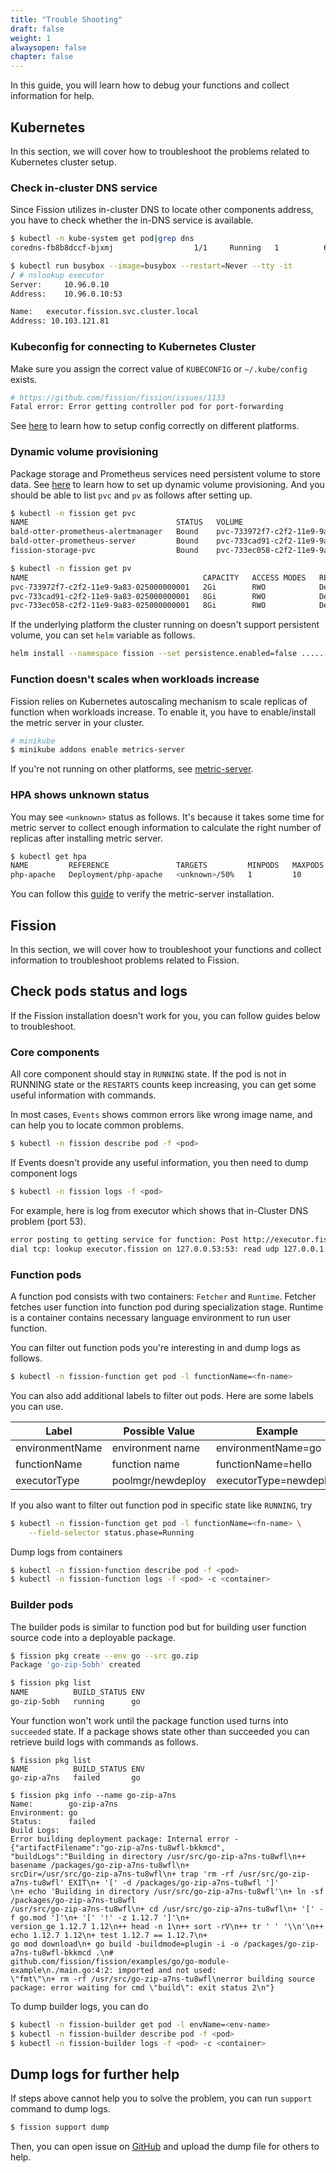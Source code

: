 ```yaml
---
title: "Trouble Shooting"
draft: false
weight: 1
alwaysopen: false
chapter: false
---
```


In this guide, you will learn how to debug your functions and collect information for help.

## Kubernetes

In this section, we will cover how to troubleshoot the problems related to Kubernetes cluster setup.

### Check in-cluster DNS service

Since Fission utilizes in-cluster DNS to locate other components address, you have to check whether the in-DNS
service is available.

```bash
$ kubectl -n kube-system get pod|grep dns
coredns-fb8b8dccf-bjxmj                  1/1     Running   1          65m

$ kubectl run busybox --image=busybox --restart=Never --tty -it
/ # nslookup executor
Server:		10.96.0.10
Address:	10.96.0.10:53

Name:	executor.fission.svc.cluster.local
Address: 10.103.121.81
```

### Kubeconfig for connecting to Kubernetes Cluster

Make sure you assign the correct value of `KUBECONFIG` or `~/.kube/config` exists.

```bash
# https://github.com/fission/fission/issues/1133
Fatal error: Error getting controller pod for port-forwarding
```

See [here](../installation/#cloud-hosted-clusters-gke-aws-azure-etc) to learn how to setup config correctly on different platforms.

### Dynamic volume provisioning

Package storage and Prometheus services need persistent volume to store data. 
See [here](https://kubernetes.io/docs/concepts/storage/dynamic-provisioning/) to learn how to set up dynamic volume provisioning.
And you should be able to list `pvc` and `pv` as follows after setting up.

```bash
$ kubectl -n fission get pvc
NAME                                 STATUS   VOLUME                                     CAPACITY   ACCESS MODES   STORAGECLASS   AGE
bald-otter-prometheus-alertmanager   Bound    pvc-733972f7-c2f2-11e9-9a83-025000000001   2Gi        RWO            hostpath       75m
bald-otter-prometheus-server         Bound    pvc-733cad91-c2f2-11e9-9a83-025000000001   8Gi        RWO            hostpath       75m
fission-storage-pvc                  Bound    pvc-733ec058-c2f2-11e9-9a83-025000000001   8Gi        RWO            hostpath       75m

$ kubectl -n fission get pv
NAME                                       CAPACITY   ACCESS MODES   RECLAIM POLICY   STATUS   CLAIM                                        STORAGECLASS   REASON   AGE
pvc-733972f7-c2f2-11e9-9a83-025000000001   2Gi        RWO            Delete           Bound    fission/bald-otter-prometheus-alertmanager   hostpath                75m
pvc-733cad91-c2f2-11e9-9a83-025000000001   8Gi        RWO            Delete           Bound    fission/bald-otter-prometheus-server         hostpath                75m
pvc-733ec058-c2f2-11e9-9a83-025000000001   8Gi        RWO            Delete           Bound    fission/fission-storage-pvc                  hostpath                75m
```

If the underlying platform the cluster running on doesn't support persistent volume, you can set `helm` variable as follows.

```bash
helm install --namespace fission --set persistence.enabled=false .....
```

### Function doesn't scales when workloads increase

Fission relies on Kubernetes autoscaling mechanism to scale replicas of function when workloads increase. To enable it,
you have to enable/install the metric server in your cluster. 

```bash
# minikube
$ minikube addons enable metrics-server
```

If you're not running on other platforms, see [metric-server](https://github.com/kubernetes-incubator/metrics-server).

### HPA shows unknown status

You may see `<unknown>` status as follows. It's because it takes some time for metric server to collect enough 
information to calculate the right number of replicas after installing metric server. 

```bash
$ kubectl get hpa
NAME         REFERENCE               TARGETS         MINPODS   MAXPODS   REPLICAS   AGE
php-apache   Deployment/php-apache   <unknown>/50%   1         10        1          3m3s
```

You can follow this [guide](https://kubernetes.io/docs/tasks/run-application/horizontal-pod-autoscale-walkthrough/) to verify the metric-server installation.

## Fission

In this section, we will cover how to troubleshoot your functions and collect information to troubleshoot problems related to Fission.

## Check pods status and logs

If the Fission installation doesn't work for you, you can follow guides below to troubleshoot. 

### Core components

All core component should stay in `RUNNING` state. If the pod is not in RUNNING state or the `RESTARTS` counts keep increasing,
you can get some useful information with commands.

In most cases, `Events` shows common errors like wrong image name, and can help you to locate common problems.

```bash
$ kubectl -n fission describe pod -f <pod>
```

If Events doesn't provide any useful information, you then need to dump component logs

```bash
$ kubectl -n fission logs -f <pod>
```

For example, here is log from executor which shows that in-Cluster DNS problem (port 53).

```bash
error posting to getting service for function: Post http://executor.fission/v2/getServiceForFunction: 
dial tcp: lookup executor.fission on 127.0.0.53:53: read udp 127.0.0.1:59676->127.0.0.53:53: read: connection refused
```

### Function pods 

A function pod consists with two containers: `Fetcher` and `Runtime`. Fetcher fetches user function into function pod 
during specialization stage. Runtime is a container contains necessary language environment to run user function. 

You can filter out function pods you're interesting in and dump logs as follows.

```bash
$ kubectl -n fission-function get pod -l functionName=<fn-name>
```

You can also add additional labels to filter out pods. Here are some labels you can use.

| Label | Possible Value | Example |
|-------|----------------|---------|
| environmentName | environment name | environmentName=go |
| functionName | function name | functionName=hello |
| executorType | poolmgr/newdeploy  | executorType=newdeploy |

If you also want to filter out function pod in specific state like `RUNNING`, try

```bash
$ kubectl -n fission-function get pod -l functionName=<fn-name> \
    --field-selector status.phase=Running
```

Dump logs from containers

```bash
$ kubectl -n fission-function describe pod -f <pod>
$ kubectl -n fission-function logs -f <pod> -c <container>
```

### Builder pods

The builder pods is similar to function pod but for building user function source code into a deployable package.

```bash
$ fission pkg create --env go --src go.zip
Package 'go-zip-5obh' created

$ fission pkg list
NAME          BUILD_STATUS ENV
go-zip-5obh   running      go
```

Your function won't work until the package function used turns into `succeeded` state. If a package shows state other than
succeeded you can retrieve build logs with commands as follows. 

```
$ fission pkg list
NAME          BUILD_STATUS ENV
go-zip-a7ns   failed       go

$ fission pkg info --name go-zip-a7ns
Name:        go-zip-a7ns
Environment: go
Status:      failed
Build Logs:
Error building deployment package: Internal error - {"artifactFilename":"go-zip-a7ns-tu8wfl-bkkmcd",
"buildLogs":"Building in directory /usr/src/go-zip-a7ns-tu8wfl\n++ basename /packages/go-zip-a7ns-tu8wfl\n+ 
srcDir=/usr/src/go-zip-a7ns-tu8wfl\n+ trap 'rm -rf /usr/src/go-zip-a7ns-tu8wfl' EXIT\n+ '[' -d /packages/go-zip-a7ns-tu8wfl ']'
\n+ echo 'Building in directory /usr/src/go-zip-a7ns-tu8wfl'\n+ ln -sf /packages/go-zip-a7ns-tu8wfl 
/usr/src/go-zip-a7ns-tu8wfl\n+ cd /usr/src/go-zip-a7ns-tu8wfl\n+ '[' -f go.mod ']'\n+ '[' '!' -z 1.12.7 ']'\n+ 
version_ge 1.12.7 1.12\n++ head -n 1\n++ sort -rV\n++ tr ' ' '\\n'\n++ echo 1.12.7 1.12\n+ test 1.12.7 == 1.12.7\n+ 
go mod download\n+ go build -buildmode=plugin -i -o /packages/go-zip-a7ns-tu8wfl-bkkmcd .\n# 
github.com/fission/fission/examples/go/go-module-example\n./main.go:4:2: imported and not used: 
\"fmt\"\n+ rm -rf /usr/src/go-zip-a7ns-tu8wfl\nerror building source package: error waiting for cmd \"build\": exit status 2\n"}
```

To dump builder logs, you can do 

```bash
$ kubectl -n fission-builder get pod -l envName=<env-name>
$ kubectl -n fission-builder describe pod -f <pod>
$ kubectl -n fission-builder logs -f <pod> -c <container>
```

## Dump logs for further help

If steps above cannot help you to solve the problem, you can run `support` command to dump logs. 

```bash
$ fission support dump
```

Then, you can open issue on [GitHub](https://github.com/fission/fission/issues) and upload the dump file for others to help.
